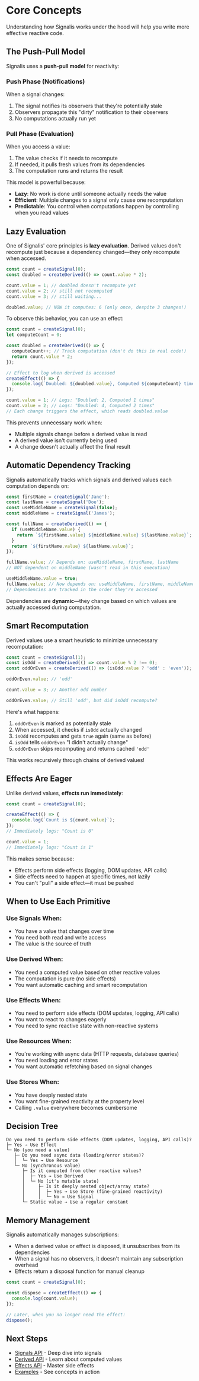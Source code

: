 # Core Concepts

Understanding how Signalis works under the hood will help you write more effective reactive code.

## The Push-Pull Model

Signalis uses a **push-pull model** for reactivity:

### Push Phase (Notifications)

When a signal changes:

1. The signal notifies its observers that they're potentially stale
2. Observers propagate this "dirty" notification to their observers
3. No computations actually run yet

### Pull Phase (Evaluation)

When you access a value:

1. The value checks if it needs to recompute
2. If needed, it pulls fresh values from its dependencies
3. The computation runs and returns the result

This model is powerful because:

- **Lazy**: No work is done until someone actually needs the value
- **Efficient**: Multiple changes to a signal only cause one recomputation
- **Predictable**: You control when computations happen by controlling when you read values

## Lazy Evaluation

One of Signalis' core principles is **lazy evaluation**. Derived values don't recompute just because a dependency changed—they only recompute when accessed.

```typescript
const count = createSignal(0);
const doubled = createDerived(() => count.value * 2);

count.value = 1; // doubled doesn't recompute yet
count.value = 2; // still not recomputed
count.value = 3; // still waiting...

doubled.value; // NOW it computes: 6 (only once, despite 3 changes!)
```

To observe this behavior, you can use an effect:

```typescript
const count = createSignal(0);
let computeCount = 0;

const doubled = createDerived(() => {
  computeCount++; // Track computation (don't do this in real code!)
  return count.value * 2;
});

// Effect to log when derived is accessed
createEffect(() => {
  console.log(`Doubled: ${doubled.value}, Computed ${computeCount} times`);
});

count.value = 1; // Logs: "Doubled: 2, Computed 1 times"
count.value = 2; // Logs: "Doubled: 4, Computed 2 times"
// Each change triggers the effect, which reads doubled.value
```

This prevents unnecessary work when:

- Multiple signals change before a derived value is read
- A derived value isn't currently being used
- A change doesn't actually affect the final result

## Automatic Dependency Tracking

Signalis automatically tracks which signals and derived values each computation depends on:

```typescript
const firstName = createSignal('Jane');
const lastName = createSignal('Doe');
const useMiddleName = createSignal(false);
const middleName = createSignal('James');

const fullName = createDerived(() => {
  if (useMiddleName.value) {
    return `${firstName.value} ${middleName.value} ${lastName.value}`;
  }
  return `${firstName.value} ${lastName.value}`;
});

fullName.value; // Depends on: useMiddleName, firstName, lastName
// NOT dependent on middleName (wasn't read in this execution)

useMiddleName.value = true;
fullName.value; // Now depends on: useMiddleName, firstName, middleName, lastName
// Dependencies are tracked in the order they're accessed
```

Dependencies are **dynamic**—they change based on which values are actually accessed during computation.

## Smart Recomputation

Derived values use a smart heuristic to minimize unnecessary recomputation:

```typescript
const count = createSignal(1);
const isOdd = createDerived(() => count.value % 2 !== 0);
const oddOrEven = createDerived(() => (isOdd.value ? 'odd' : 'even'));

oddOrEven.value; // 'odd'

count.value = 3; // Another odd number

oddOrEven.value; // Still 'odd', but did isOdd recompute?
```

Here's what happens:

1. `oddOrEven` is marked as potentially stale
2. When accessed, it checks if `isOdd` actually changed
3. `isOdd` recomputes and gets `true` again (same as before)
4. `isOdd` tells `oddOrEven` "I didn't actually change"
5. `oddOrEven` skips recomputing and returns cached `'odd'`

This works recursively through chains of derived values!

## Effects Are Eager

Unlike derived values, **effects run immediately**:

```typescript
const count = createSignal(0);

createEffect(() => {
  console.log(`Count is ${count.value}`);
});
// Immediately logs: "Count is 0"

count.value = 1;
// Immediately logs: "Count is 1"
```

This makes sense because:

- Effects perform side effects (logging, DOM updates, API calls)
- Side effects need to happen at specific times, not lazily
- You can't "pull" a side effect—it must be pushed

## When to Use Each Primitive

### Use Signals When:

- You have a value that changes over time
- You need both read and write access
- The value is the source of truth

### Use Derived When:

- You need a computed value based on other reactive values
- The computation is pure (no side effects)
- You want automatic caching and smart recomputation

### Use Effects When:

- You need to perform side effects (DOM updates, logging, API calls)
- You want to react to changes eagerly
- You need to sync reactive state with non-reactive systems

### Use Resources When:

- You're working with async data (HTTP requests, database queries)
- You need loading and error states
- You want automatic refetching based on signal changes

### Use Stores When:

- You have deeply nested state
- You want fine-grained reactivity at the property level
- Calling `.value` everywhere becomes cumbersome

## Decision Tree

```
Do you need to perform side effects (DOM updates, logging, API calls)?
├─ Yes → Use Effect
└─ No (you need a value)
   ├─ Do you need async data (loading/error states)?
   │  └─ Yes → Use Resource
   └─ No (synchronous value)
      ├─ Is it computed from other reactive values?
      │  ├─ Yes → Use Derived
      │  └─ No (it's mutable state)
      │     ├─ Is it deeply nested object/array state?
      │     │  ├─ Yes → Use Store (fine-grained reactivity)
      │     │  └─ No → Use Signal
      └─ Static value → Use a regular constant
```

## Memory Management

Signalis automatically manages subscriptions:

- When a derived value or effect is disposed, it unsubscribes from its dependencies
- When a signal has no observers, it doesn't maintain any subscription overhead
- Effects return a disposal function for manual cleanup

```typescript
const count = createSignal(0);

const dispose = createEffect(() => {
  console.log(count.value);
});

// Later, when you no longer need the effect:
dispose();
```

## Next Steps

- [Signals API](/core/signals) - Deep dive into signals
- [Derived API](/core/derived) - Learn about computed values
- [Effects API](/core/effects) - Master side effects
- [Examples](/examples/stopwatch) - See concepts in action
